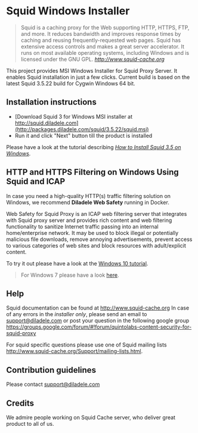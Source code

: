 Squid Windows Installer
==============

> Squid is a caching proxy for the Web supporting HTTP, HTTPS, FTP, and more. It reduces bandwidth and improves response times by caching and reusing frequently-requested web pages. Squid has extensive access controls and makes a great server accelerator. It runs on most available operating systems, including Windows and is licensed under the GNU GPL.
> <cite> <http://www.squid-cache.org>

This project provides MSI Windows Installer for Squid Proxy Server. It enables Squid installation in just a few clicks. Current build is based on the latest Squid 3.5.22 build for Cygwin Windows 64 bit.

**Installation instructions**
-----------------------------
* [Download Squid 3 for Windows MSI installer at http://squid.diladele.com](http://packages.diladele.com/squid/3.5.22/squid.msi) 
* Run it and click "Next" button till the product is installed

Please have a look at the tutorial describing [*How to Install Squid 3.5 on Windows*](http://docs.diladele.com/tutorials/installing_squid_windows/index.html).

**HTTP and HTTPS Filtering on Windows Using Squid and ICAP**
-----------------------------
In case you need a high-quality HTTP(s) traffic filtering solution on Windows, we recommend **Diladele Web Safety** running in Docker. 

Web Safety for Squid Proxy is an ICAP web filtering server that integrates with Squid proxy server and provides rich content and web filtering functionality to sanitize Internet traffic passing into an internal home/enterprise network. It may be used to block illegal or potentially malicious file downloads, remove annoying advertisements, prevent access to various categories of web sites and block resources with adult/explicit content.

To try it out please have a look at the [Windows 10 tutorial](https://docs.diladele.com/docker/docker_windows_10/index.html).

> For Windows 7 please have a look [here](https://docs.diladele.com/docker/docker_windows).


**Help**
--------

Squid documentation can be found at http://www.squid-cache.org
In case of any errors in the *installer only*, please send an email to support@diladele.com or post your question in the following google group https://groups.google.com/forum/#!forum/quintolabs-content-security-for-squid-proxy

For squid specific questions please use one of Squid mailing lists http://www.squid-cache.org/Support/mailing-lists.html.

**Contribution guidelines**
---------------------------
Please contact support@diladele.com

**Credits**
-----------
We admire people working on Squid Cache server, who deliver great product to all of us.
